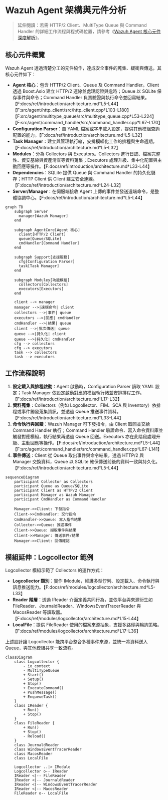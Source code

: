 # Wazuh Agent 架構與元件分析

> 延伸閱讀：若需 HTTP/2 Client、MultiType Queue 與 Command Handler 的詳細工作流程與程式碼位置，請參考《[Wazuh Agent 核心元件深度解析](agent-core-core-components.md)》。

## 核心元件概覽

Wazuh Agent 透過清楚分工的元件協作，達成安全事件的蒐集、緩衝與傳送。其核心元件如下：

- **Agent 核心**：包含 HTTP/2 Client、Queue 及 Command Handler。Client 透過 Boost.Asio 建立 HTTP/2 連線並處理認證與逾時；Queue 以 SQLite 保存事件與命令；Command Handler 負責驗證與執行命令並回寫結果。【F:docs/ref/introduction/architecture.md†L5-L44】【F:src/agent/http_client/src/http_client.cpp†L103-L180】【F:src/agent/multitype_queue/src/multitype_queue.cpp†L53-L224】【F:src/agent/command_handler/src/command_handler.cpp†L67-L170】
- **Configuration Parser**：自 YAML 檔案或字串載入設定，提供其他模組查詢配置的能力。【F:docs/ref/introduction/architecture.md†L5-L32】
- **Task Manager**：建立與管理執行緒，安排模組化工作的排程與生命週期。【F:docs/ref/introduction/architecture.md†L5-L32】
- **Modules**：分為 Collectors 與 Executors。Collectors 進行日誌、檔案完整性、資安基線與資產清查等資料蒐集；Executors 處理升級、集中化配置與主動回應等操作。【F:docs/ref/introduction/architecture.md†L33-L44】
- **Dependencies**：SQLite 提供 Queue 與 Command Handler 的持久化儲存；HTTP Client 供 Client 建立安全連線。【F:docs/ref/introduction/architecture.md†L24-L32】
- **Server/Manager**：在伺服端接收 Agent 上傳的事件並發送遠端命令，是整體協調中心。【F:docs/ref/introduction/architecture.md†L5-L44】

```mermaid
graph TD
    subgraph Server
      manager[Wazuh Manager]
    end

    subgraph AgentCore[Agent 核心]
      client[HTTP/2 Client]
      queue[Queue/SQLite]
      cmdHandler[Command Handler]
    end

    subgraph Support[支援服務]
      cfg[Configuration Parser]
      task[Task Manager]
    end

    subgraph Modules[功能模組]
      collectors[Collectors]
      executors[Executors]
    end

    client --> manager
    manager -->|遠端命令| client
    collectors -->|事件| queue
    executors -->|回應| cmdHandler
    cmdHandler -->|結果| queue
    client -->|批次傳送| queue
    queue -->|持久化| client
    queue -->|持久化| cmdHandler
    cfg --> collectors
    cfg --> executors
    task --> collectors
    task --> executors
```

## 工作流程說明

1. **設定載入與排程啟動**：Agent 啟動時，Configuration Parser 讀取 YAML 設定；Task Manager 依設定啟動對應的模組執行緒並安排排程工作。【F:docs/ref/introduction/architecture.md†L17-L32】
2. **資料蒐集**：Collectors（例如 Logcollector、FIM、SCA 與 Inventory）依排程或事件觸發蒐集資訊，並透過 Queue 推送事件資料。【F:docs/ref/introduction/architecture.md†L33-L44】
3. **命令執行與回饋**：Wazuh Manager 可下發指令，由 Client 取回並交給 Command Handler 執行；Command Handler 驗證命令、寫入命令資料庫並觸發對應模組，執行結果再透過 Queue 回送。Executors 亦在此階段處理升級、主動回應等操作。【F:docs/ref/introduction/architecture.md†L5-L44】【F:src/agent/command_handler/src/command_handler.cpp†L67-L141】
4. **事件傳送**：Client 從 Queue 取出事件與命令結果，透過 HTTP/2 與 Manager 交換資料，Queue 以 SQLite 確保傳送前後的資料一致與持久化。【F:docs/ref/introduction/architecture.md†L5-L44】

```mermaid
sequenceDiagram
    participant Collector as Collectors
    participant Queue as Queue/SQLite
    participant Client as HTTP/2 Client
    participant Manager as Wazuh Manager
    participant CmdHandler as Command Handler

    Manager->>Client: 下發指令
    Client->>CmdHandler: 交付指令
    CmdHandler->>Queue: 寫入指令結果
    Collector->>Queue: 推送事件
    Client->>Queue: 擷取事件與結果
    Client->>Manager: 傳送事件/結果
    Manager->>Client: 回傳確認
```

## 模組延伸：Logcollector 範例

Logcollector 模組示範了 Collectors 的運作方式：

- **Logcollector 類別**：實作 IModule，維護多型佇列、設定載入、命令執行與訊息推送能力。【F:docs/ref/modules/logcollector/architecture.md†L5-L33】
- **Reader 階層**：透過 IReader 介面定義共同行為，並依平台與來源衍生如 FileReader、JournaldReader、WindowsEventTracerReader 與 MacosReader 等讀取器。【F:docs/ref/modules/logcollector/architecture.md†L15-L44】
- **LocalFile**：提供 FileReader 使用的檔案來源抽象，支援多路徑與輪詢策略。【F:docs/ref/modules/logcollector/architecture.md†L17-L36】

上述設計讓 Logcollector 能跨平台整合多種事件來源，並統一將資料送入 Queue，與其他模組共享一致流程。

```mermaid
classDiagram
    class Logcollector {
        - io_context
        - MultiTypeQueue
        + Start()
        + Setup()
        + Stop()
        + ExecuteCommand()
        + PushMessage()
        + EnqueueTask()
    }
    class IReader {
        + Run()
        + Stop()
    }
    class FileReader {
        + Run()
        + Stop()
        - Reload()
    }
    class JournaldReader
    class WindowsEventTracerReader
    class MacosReader
    class LocalFile

    Logcollector ..|> IModule
    Logcollector o-- IReader
    IReader <|-- FileReader
    IReader <|-- JournaldReader
    IReader <|-- WindowsEventTracerReader
    IReader <|-- MacosReader
    FileReader o-- LocalFile
```
